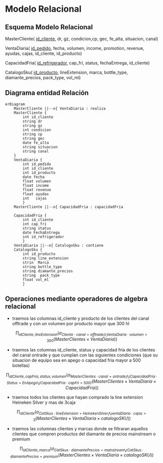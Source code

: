# Modelo Relacional


## Esquema Modelo Relacional


MasterCliente( <u>id_cliente</u>, dr, gz, condicion,cp, gec, fe_alta, situacion, canal)


VentaDiaria( <u>id_pedido</u>, fecha, volumen, income, promotion, revenue, ayudas, cajas, id_cliente, id_producto)


CapacidadFria( <u>id_refrigerador</u>, cap_fri, status, fechaEntrega, id_cliente)


CatalogoSku( <u>id_producto</u>, lineExtension, marca, bottle_type, diamante_precios, pack_type, vol_ml)


## Diagrama entidad Relación

```mermaid
erDiagram
    MasterCliente ||--o{ VentaDiaria : realiza
    MasterCliente {
        int id_cliente
        string dr
        string gz
        int condicion
        string cp
        string gec
        date fe_alta
        string situacion
        string canal
    }
    VentaDiaria {
        int id_pedido
        int id_cliente
        int id_producto
        date fecha
        float volumen 
        float income
        float revenue
        float ayudas
        int   cajas
        }
    MasterCliente ||--o{ CapacidadFria : capacidadFria

    CapacidadFria {
        int id_cliente
        int cap_fri
        string status
        date FechaEntrega
        int id_refrigerador 
        }
    VentaDiaria ||--o{ CatalogoSku : contiene
    CatalogoSku {
        int id_producto
        string line_extension
        strin  Marca
        string bottle_type
        string diamante_precios
        string  pack_type
        float vol_ml 
        }
```
## Operaciones mediante operadores de algebra relacional



* traemos las columnas id_cliente y producto de los clientes del canal offtrade y con un volumen por producto mayor que 300 hl

$$\prod{}_{idCliente, lineExtension} \left(\sigma_{Cliente\cdot canal =offtrade \bigwedge  VentaDiaria\cdot volumen > 300 }\left(MasterClientes   \times  VentaDiaria \right) \right) $$



* traemos las columnas id_cliente, status y capacidad fria de los clientes del canal ontrade  y que cumplan con las siguientes condiciones (que su situacion de equipo sea en apego o capacidad fria mayor a 500 botellas)



$$\prod{}_{idCliente, capFria, status, volumen } \left(\sigma_{MasterClientes\cdot canal = ontrade \bigwedge (  CapacidadFria \cdot Status = EnApego \bigvee  CapacidadFria \cdot capFri > 500) }\left(MasterClientes   \times  VentaDiaria  \times CapacidadFria \right) \right) $$

* traemos todos los clientes que hayan comprado  la line extension Heineken Silver y mas de 3caja

$$\prod{}_{idCliente } \left(\sigma_{CatSkus\cdot lineExtension = HeinekenSilver \bigwedge  ventaDiaria \cdot cajas > 3 }\left(MasterClientes   \times  VentaDiaria  \times catalogoSKU \right) \right) $$

* traemos las columnas clientes y marcas donde se filtraran aquellos clientes que compren productos del diamante de precios mainstream o premium 

$$\prod{}_{idCliente, marca } \left(\sigma_{CatSkus\cdot diamantePrecios = mainstream \bigvee   CatSkus\cdot diamantePrecios = premium }\left(MasterClientes   \times  VentaDiaria  \times catalogoSKU \right) \right) $$